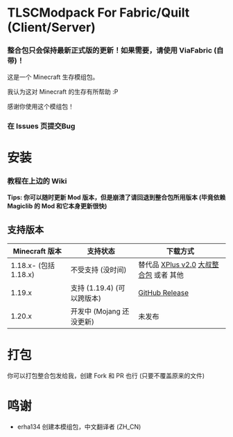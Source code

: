 # TLSCModpack For Fabric/Quilt (Client/Server)

### 整合包只会保持最新正式版的更新！如果需要，请使用 ViaFabric (自带)！

这是一个 Minecraft 生存模组包。

我认为这对 Minecraft 的生存有所帮助 :P

感谢你使用这个模组包！

### 在 Issues 页提交Bug

# 安装
### 教程在上边的 Wiki

**Tips: 你可以随时更新 Mod 版本，但是崩溃了请回退到整合包所用版本 (毕竟依赖 Magiclib 的 Mod 和它本身更新很快)**

## 支持版本
| Minecraft 版本 | 支持状态     | 下载方式                                                                                                                                                                            |
|------------|----------|-------------------------------------------------------------------------------------------------------------------------------------------------------------------------------------|
| 1.18.x- (包括1.18.x)     | 不受支持 (没时间) | 替代品 [XPlus v2.0](https://beta.mcbbs.net/resource/modpack/eerqnkj3/releases)    [大叔整合包](https://www.bilibili.com/video/BV1Ra411t76V/)  或者 其他                                                      |
| 1.19.x | 支持 (1.19.4) (可以跨版本) | [GitHub Release](https://github.com/erha134/TLSCSurvivalModpack1/releases/tag/v1.0)    |
| 1.20.x   | 开发中 (Mojang 还没更新) | 未发布  |

# 打包
你可以打包整合包发给我，创建 Fork 和 PR 也行 (只要不覆盖原来的文件)

# 鸣谢
- erha134   创建本模组包，中文翻译者 (ZH_CN)
